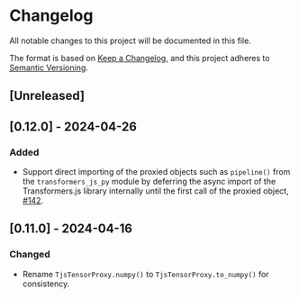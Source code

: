 # Changelog

All notable changes to this project will be documented in this file.

The format is based on [Keep a Changelog](https://keepachangelog.com/en/1.1.0/),
and this project adheres to [Semantic Versioning](https://semver.org/spec/v2.0.0.html).

## [Unreleased]

## [0.12.0] - 2024-04-26

### Added

- Support direct importing of the proxied objects such as `pipeline()` from the `transformers_js_py` module by deferring the async import of the Transformers.js library internally until the first call of the proxied object, [#142](https://github.com/whitphx/transformers.js.py/pull/142).

## [0.11.0] - 2024-04-16

### Changed

- Rename `TjsTensorProxy.numpy()` to `TjsTensorProxy.to_numpy()` for consistency.
